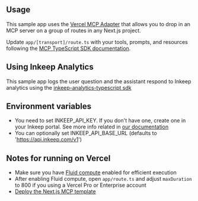 ## Usage

This sample app uses the [Vercel MCP Adapter](https://www.npmjs.com/package/@vercel/mcp-adapter) that allows you to drop in an MCP server on a group of routes in any Next.js project.

Update `app/[transport]/route.ts` with your tools, prompts, and resources following the [MCP TypeScript SDK documentation](https://github.com/modelcontextprotocol/typescript-sdk/tree/main?tab=readme-ov-file#server).

## Using Inkeep Analytics

This sample app logs the user question and the assistant respond to Inkeep analytics using the [inkeep-analytics-typescript sdk](https://github.com/inkeep/inkeep-analytics-typescript)

## Environment variables

- You need to set INKEEP_API_KEY. If you don't have one, create one in your Inkeep portal. See more info related in [our documentation](https://docs.inkeep.com/analytics-api/authentication#get-an-api-key)
- You can optionally set INKEEP_API_BASE_URL (defaults to 'https://api.inkeep.com/v1')

## Notes for running on Vercel

- Make sure you have [Fluid compute](https://vercel.com/docs/functions/fluid-compute) enabled for efficient execution
- After enabling Fluid compute, open `app/route.ts` and adjust `maxDuration` to 800 if you using a Vercel Pro or Enterprise account
- [Deploy the Next.js MCP template](https://vercel.com/templates/next.js/model-context-protocol-mcp-with-next-js)
